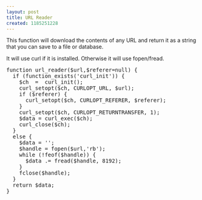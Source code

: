 ```yaml
---
layout: post
title: URL Reader
created: 1185251228
---
```

This function will download the contents of any URL and return it as a string that you can save to a file or database.

It will use curl if it is installed.  Otherwise it will use fopen/fread.
<!--break-->

<pre class="brush:php">
function url_reader($url,$referer=null) {
  if (function_exists('curl_init')) {
    $ch  =  curl_init();
    curl_setopt($ch, CURLOPT_URL, $url);
    if ($referer) {
      curl_setopt($ch, CURLOPT_REFERER, $referer);
    }
    curl_setopt($ch, CURLOPT_RETURNTRANSFER, 1);
    $data = curl_exec($ch);
    curl_close($ch);
  }
  else {
    $data = '';
    $handle = fopen($url,'rb');
    while (!feof($handle)) {
      $data .= fread($handle, 8192);
    }
    fclose($handle);
  }
  return $data;
}
</pre>
